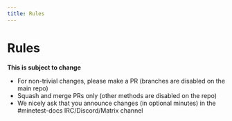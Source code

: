 ```yaml
---
title: Rules
---
```


# Rules

**This is subject to change**

- For non-trivial changes, please make a PR (branches are disabled on the main repo)
- Squash and merge PRs only (other methods are disabled on the repo)
- We nicely ask that you announce changes (in optional minutes) in the #minetest-docs IRC/Discord/Matrix channel